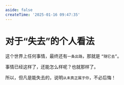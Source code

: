 ```yaml
---
aside: false
createTime: '2025-01-16 09:47:35'
---
```


# 对于“失去”的个人看法

这个世界上任何事情，最终还有`一条出路`，那就是 `“随它去”`。

事情已经这样了，还能怎么样呢？也就那样了。

所以，但凡是能失去的，说明`从未真正属于你`，不必后悔！
